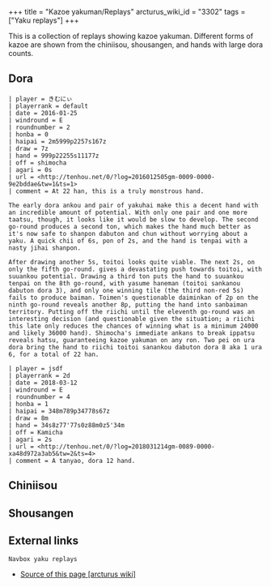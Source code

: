 +++
title = "Kazoe yakuman/Replays"
arcturus_wiki_id = "3302"
tags = ["Yaku replays"]
+++

This is a collection of replays showing kazoe yakuman. Different forms of kazoe are shown from the chiniisou, shousangen, and hands with large dora counts.

## Dora

```Replay/Tenhou.net|
| player = きむにぃ
| playerrank = default
| date = 2016-01-25
| windround = E
| roundnumber = 2
| honba = 0
| haipai = 2m5999p2257s167z
| draw = 7z
| hand = 999p22255s11177z
| off = shimocha
| agari = 0s
| url = <http://tenhou.net/0/?log=2016012505gm-0009-0000-9e2bddae&tw=1&ts=1>
| comment = At 22 han, this is a truly monstrous hand.

The early dora ankou and pair of yakuhai make this a decent hand with an incredible amount of potential. With only one pair and one more taatsu, though, it looks like it would be slow to develop. The second go-round produces a second ton, which makes the hand much better as it's now safe to shanpon dabuton and chun without worrying about a yaku. A quick chii of 6s, pon of 2s, and the hand is tenpai with a nasty jihai shanpon.

After drawing another 5s, toitoi looks quite viable. The next 2s, on only the fifth go-round. gives a devastating push towards toitoi, with suuankou potential. Drawing a third ton puts the hand to suuankou tenpai on the 8th go-round, with yasume haneman (toitoi sankanou dabuton dora 3), and only one winning tile (the third non-red 5s) fails to produce baiman. Toimen's questionable daiminkan of 2p on the ninth go-round reveals another 8p, putting the hand into sanbaiman territory. Putting off the riichi until the eleventh go-round was an interesting decision (and questionable given the situation; a riichi this late only reduces the chances of winning what is a minimum 24000 and likely 36000 hand). Shimocha's immediate ankans to break ippatsu reveals hatsu, guaranteeing kazoe yakuman on any ron. Two pei on ura dora bring the hand to riichi toitoi sanankou dabuton dora 8 aka 1 ura 6, for a total of 22 han.
```
```Replay/Tenhou.net|
| player = jsdf
| playerrank = 2d
| date = 2018-03-12
| windround = E
| roundnumber = 4
| honba = 1
| haipai = 348m789p34778s67z
| draw = 8m
| hand = 34s8z77'77s0z88m0z5'34m
| off = Kamicha
| agari = 2s
| url = <http://tenhou.net/0/?log=2018031214gm-0089-0000-xa48d972a3ab5&tw=2&ts=4>
| comment = A tanyao, dora 12 hand.
```

## Chiniisou

## Shousangen

## External links

```Navbox yaku replays```
- [Source of this page [arcturus wiki]](http://arcturus.su/wiki/Kazoe_yakuman/Replays)